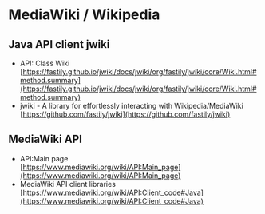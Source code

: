 # MediaWiki / Wikipedia


## Java API client jwiki

- API: Class Wiki  
  [https://fastily.github.io/jwiki/docs/jwiki/org/fastily/jwiki/core/Wiki.html#method.summary](https://fastily.github.io/jwiki/docs/jwiki/org/fastily/jwiki/core/Wiki.html#method.summary) 
- jwiki - A library for effortlessly interacting with Wikipedia/MediaWiki  
  [https://github.com/fastily/jwiki](https://github.com/fastily/jwiki)


## MediaWiki API

- API:Main page  
  [https://www.mediawiki.org/wiki/API:Main_page](https://www.mediawiki.org/wiki/API:Main_page)
- MediaWiki API client libraries  
  [https://www.mediawiki.org/wiki/API:Client_code#Java](https://www.mediawiki.org/wiki/API:Client_code#Java)